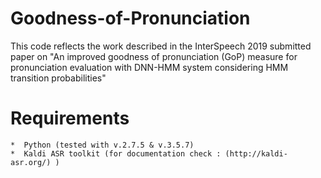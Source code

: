 # Goodness-of-Pronunciation
This code reflects the work described in the InterSpeech 2019 submitted paper on "An improved goodness of pronunciation (GoP) measure for pronunciation evaluation with DNN-HMM system considering HMM transition probabilities"

# Requirements
	*  Python (tested with v.2.7.5 & v.3.5.7)
	*  Kaldi ASR toolkit (for documentation check : (http://kaldi-asr.org/) )
